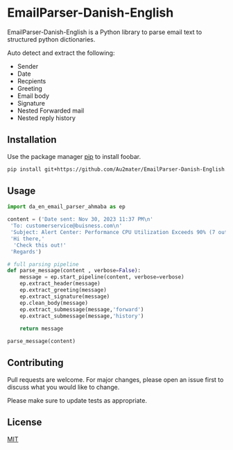 # EmailParser-Danish-English
EmailParser-Danish-English is a Python library to parse email text to structured python dictionaries.

Auto detect and extract the following:
 - Sender
 - Date
 - Recpients
 - Greeting
 - Email body
 - Signature
 - Nested Forwarded mail
 - Nested reply history

## Installation

Use the package manager [pip](https://pip.pypa.io/en/stable/) to install foobar.

```bash
pip install git+https://github.com/Au2mater/EmailParser-Danish-English.git
```

## Usage

```python
import da_en_email_parser_ahmaba as ep

content = ('Date sent: Nov 30, 2023 11:37 PM\n'
 'To: customerservice@buisness.com\n'
 'Subject: Alert Center: Performance CPU Utilization Exceeds 90% (7 out of threshold / 8 total) -  Escalation Step 1\n'
 'Hi there,'
  'Check this out!'
 'Regards')

# full parsing pipeline
def parse_message(content , verbose=False):
    message = ep.start_pipeline(content, verbose=verbose)
    ep.extract_header(message)
    ep.extract_greeting(message)
    ep.extract_signature(message)
    ep.clean_body(message)
    ep.extract_submessage(message,'forward')
    ep.extract_submessage(message,'history')
    
    return message

parse_message(content)

```

## Contributing

Pull requests are welcome. For major changes, please open an issue first
to discuss what you would like to change.

Please make sure to update tests as appropriate.

## License

[MIT](https://choosealicense.com/licenses/mit/)
